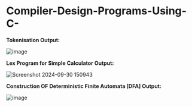 # Compiler-Design-Programs-Using-C-
**Tokenisation Output:**














![image](https://github.com/user-attachments/assets/ecf7a7fc-0bfb-4cce-83fc-67ec40334e8f) 




**Lex Program for Simple Calculator Output:**















 ![Screenshot 2024-09-30 150943](https://github.com/user-attachments/assets/ea111d9a-c47f-4de3-9403-840d99bfff39)




**Construction OF Deterministic Finite Automata [DFA] Output:**















 ![image](https://github.com/user-attachments/assets/d2b39328-3e96-4ddb-b859-07fbcc7be517)


